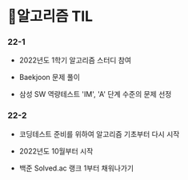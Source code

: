 # 🥚알고리즘 TIL



### 22-1

- 2022년도 1학기 알고리즘 스터디 참여

- Baekjoon 문제 풀이

- 삼성 SW 역량테스트 'IM', 'A' 단계 수준의 문제 선정



### 22-2

- 코딩테스트 준비를 위하여 알고리즘 기초부터 다시 시작

- 2022년도 10월부터 시작

- 백준 Solved.ac 랭크 1부터 채워나가기




